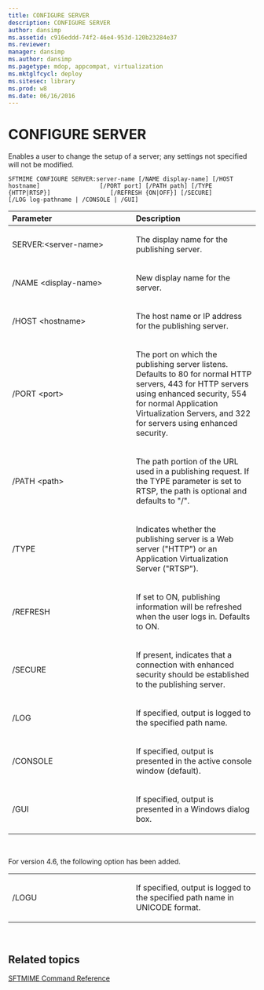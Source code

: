 ```yaml
---
title: CONFIGURE SERVER
description: CONFIGURE SERVER
author: dansimp
ms.assetid: c916eddd-74f2-46e4-953d-120b23284e37
ms.reviewer: 
manager: dansimp
ms.author: dansimp
ms.pagetype: mdop, appcompat, virtualization
ms.mktglfcycl: deploy
ms.sitesec: library
ms.prod: w8
ms.date: 06/16/2016
---
```



# CONFIGURE SERVER


Enables a user to change the setup of a server; any settings not specified will not be modified.

`SFTMIME CONFIGURE SERVER:server-name [/NAME display-name] [/HOST hostname]                 [/PORT port] [/PATH path] [/TYPE {HTTP|RTSP}]                 [/REFRESH {ON|OFF}] [/SECURE]                 [/LOG log-pathname | /CONSOLE | /GUI]`

<table>
<colgroup>
<col width="50%" />
<col width="50%" />
</colgroup>
<thead>
<tr class="header">
<th align="left">Parameter</th>
<th align="left">Description</th>
</tr>
</thead>
<tbody>
<tr class="odd">
<td align="left"><p>SERVER:&lt;server-name&gt;</p></td>
<td align="left"><p>The display name for the publishing server.</p></td>
</tr>
<tr class="even">
<td align="left"><p>/NAME &lt;display-name&gt;</p></td>
<td align="left"><p>New display name for the server.</p></td>
</tr>
<tr class="odd">
<td align="left"><p>/HOST &lt;hostname&gt;</p></td>
<td align="left"><p>The host name or IP address for the publishing server.</p></td>
</tr>
<tr class="even">
<td align="left"><p>/PORT &lt;port&gt;</p></td>
<td align="left"><p>The port on which the publishing server listens. Defaults to 80 for normal HTTP servers, 443 for HTTP servers using enhanced security, 554 for normal Application Virtualization Servers, and 322 for servers using enhanced security.</p></td>
</tr>
<tr class="odd">
<td align="left"><p>/PATH &lt;path&gt;</p></td>
<td align="left"><p>The path portion of the URL used in a publishing request. If the TYPE parameter is set to RTSP, the path is optional and defaults to &quot;/&quot;.</p></td>
</tr>
<tr class="even">
<td align="left"><p>/TYPE</p></td>
<td align="left"><p>Indicates whether the publishing server is a Web server (&quot;HTTP&quot;) or an Application Virtualization Server (&quot;RTSP&quot;).</p></td>
</tr>
<tr class="odd">
<td align="left"><p>/REFRESH</p></td>
<td align="left"><p>If set to ON, publishing information will be refreshed when the user logs in. Defaults to ON.</p></td>
</tr>
<tr class="even">
<td align="left"><p>/SECURE</p></td>
<td align="left"><p>If present, indicates that a connection with enhanced security should be established to the publishing server.</p></td>
</tr>
<tr class="odd">
<td align="left"><p>/LOG</p></td>
<td align="left"><p>If specified, output is logged to the specified path name.</p></td>
</tr>
<tr class="even">
<td align="left"><p>/CONSOLE</p></td>
<td align="left"><p>If specified, output is presented in the active console window (default).</p></td>
</tr>
<tr class="odd">
<td align="left"><p>/GUI</p></td>
<td align="left"><p>If specified, output is presented in a Windows dialog box.</p></td>
</tr>
</tbody>
</table>

 

For version 4.6, the following option has been added.

<table>
<colgroup>
<col width="50%" />
<col width="50%" />
</colgroup>
<tbody>
<tr class="odd">
<td align="left"><p>/LOGU</p></td>
<td align="left"><p>If specified, output is logged to the specified path name in UNICODE format.</p></td>
</tr>
</tbody>
</table>

 

## Related topics


[SFTMIME Command Reference](sftmime--command-reference.md)

 

 





